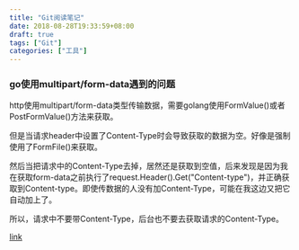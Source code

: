 ```yaml
---
title: "Git阅读笔记"
date: 2018-08-28T19:33:59+08:00
draft: true
tags: ["Git"]
categories: ["工具"]
---
```


### go使用multipart/form-data遇到的问题

http使用multipart/form-data类型传输数据，需要golang使用FormValue()或者PostFormValue()方法来获取。

但是当请求header中设置了Content-Type时会导致获取的数据为空。好像是强制使用了FormFile()来获取。

然后当把请求中的Content-Type去掉，居然还是获取到空值，后来发现是因为我在获取form-data之前执行了request.Header().Get("Content-type")，并正确获取到Content-type。即使传数据的人没有加Content-Type，可能在我这边又把它自动加上了。

所以，请求中不要带Content-Type，后台也不要去获取请求的Content-Type。

[link](https://github.com/golang/go/issues/24041)